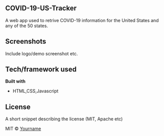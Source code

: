 ## COVID-19-US-Tracker
A web app used to retrive COVID-19 information for the United States and any of the 50 states. 


## Screenshots
Include logo/demo screenshot etc.

## Tech/framework used

<b>Built with</b>
- HTML,CSS,Javascript


## License
A short snippet describing the license (MIT, Apache etc)

MIT © [Yourname]()

